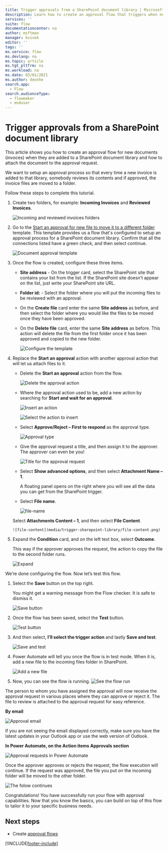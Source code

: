 ```yaml
---
title: Trigger approvals from a SharePoint document library | Microsoft Docs
description: Learn how to create an approval flow that triggers when new files are added to a SharePoint library.
services: ''
suite: flow
documentationcenter: na
author: msftman
manager: kvivek
editor: ''
tags: ''
ms.service: flow
ms.devlang: na
ms.topic: article
ms.tgt_pltfrm: na
ms.workload: na
ms.date: 03/01/2021
ms.author: deonhe
search.app: 
  - Flow
search.audienceType: 
  - flowmaker
  - enduser
---
```


# Trigger approvals from a SharePoint document library

This article shows you how to create an approval flow for new documents (invoces) when they are added to a SharePoint document library and how to attach the document to the approval request.  
  
We want to setup an approval process so that every time a new invoice is added to that library, somebody reviews its contents and if approved, the invoice files are moved to a folder.

Follow these steps to complete this tutorial.

1. Create two folders, for example: **Incoming Invoices** and **Reviewed Invoices**.

   ![Incoming and reviewed invoices folders](media/trigger-sharepoint-library/incoming.png)

1. Go to the [Start an approval for new file to move it to a different folder](https://us.flow.microsoft.com/galleries/public/templates/d0ffe4d14c9c418e8f8ad49c3a6afcf6/start-an-approval-for-new-file-to-move-it-to-a-different-folder/) template. This template provides us a flow that's configured to setup an approval process for a SharePoint document library. Confirm that all the connections listed have a green check, and then select continue.  
  
   ![Document approval template](media/trigger-sharepoint-library/template.png)

1. Once the flow is created, configure these three items.

   - **Site address** - On the trigger card, select the SharePoint site that contains your list from the list. If the SharePoint site doesn’t appear on the list, just write your SharePoint site URL. 
   
   - **Folder id:** - Select the folder where you will put the incoming files to be reviewed with an approval.

   - On the **Create file** card enter the same **Site address** as before, and then select the folder where you would like the files to be moved once they have been approved.

   - On the **Delete file** card, enter the same **Site address** as before. This action will delete the file from the first folder once it has been approved and copied to the new folder.

     ![Configure the template](media/trigger-sharepoint-library/template2.png)

1. Replace the **Start an approval** action with another approval action that will let us attach files to it.

   - Delete the **Start an approval** action from the flow. 

        ![Delete the approval action](media/trigger-sharepoint-library/delete-action.png)

   - Where the approval action used to be, add a new action by searching for **Start and wait for an approval**.

       ![Insert an action](media/trigger-sharepoint-library/insert-action.png)

       ![Select the action to insert](media/trigger-sharepoint-library/select-action.png)

   - Select **Approve/Reject – First to respond** as the approval type. 
      
       ![Approval type](media/trigger-sharepoint-library/approval-type.png)

   - Give the approval request a title, and then assign it to the approver. The approver can even be you!

       ![Title for the approval request](media/trigger-sharepoint-library/approval-title.png)

   - Select **Show advanced options**, and then select **Attachment Name – 1**. 
   
      A floating panel opens on the right where you will see all the data you can get from the SharePoint trigger. 
   
   - Select **File name**.
       
       ![file-name](media/trigger-sharepoint-library/file-name.png)

   Select **Attachments Content – 1**, and then select **File Content**.  
      
       ![file-content](media/trigger-sharepoint-library/file-content.png)

1. Expand the **Condition** card, and on the left text box, select **Outcome**. 

   This way if the approver approves the request, the action to copy the file to the second folder runs.  
  
   ![Expand](media/trigger-sharepoint-library/outcome.png)

We’re done configuring the flow. Now let’s test this flow. 


1. Select the **Save** button on the top right. 
   
   You might get a warning message from the Flow checker. It is safe to dismiss it.  
  
   ![Save button](media/trigger-sharepoint-library/save.png)

1. Once the flow has been saved, select the **Test** button.
  
   ![Test button](media/trigger-sharepoint-library/test.png)

1. And then select, **I’ll select the trigger action** and lastly **Save and test**.  

   ![Save and test](media/trigger-sharepoint-library/save-test.png)

1. Power Automate will tell you once the flow is in test mode. When it is, add a new file to the incoming files folder in SharePoint.  
  
   ![Add a new file](media/trigger-sharepoint-library/new-file.png)

1. Now, you can see the flow is running.
   ![See the flow run](media/trigger-sharepoint-library/run.png)

The person to whom you have assigned the approval will now receive the approval request in various places where they can approve or reject it. The file to review is attached to the approval request for easy reference.

**By email**  
  
   ![Approval email](media/trigger-sharepoint-library/email.png)

If you are not seeing the email displayed correctly, make sure you have the latest updates in your Outlook app or use the web version of Outlook.

**In Power Automate, on the Action items Approvals section**  
  
   ![Approval requests in Power Automate](media/trigger-sharepoint-library/portal.png)

Once the approver approves or rejects the request, the flow execution will continue. If the request was approved, the file you put on the incoming folder will be moved to the other folder.

   ![The folow continues](media/trigger-sharepoint-library/continue.png)

Congratulations! You have successfully run your flow with approval capabilities. Now that you know the basics, you can build on top of this flow to tailor it to your specific business needs.



## Next steps

- Create [approval flows](modern-approvals.md)






 


[!INCLUDE[footer-include](includes/footer-banner.md)]